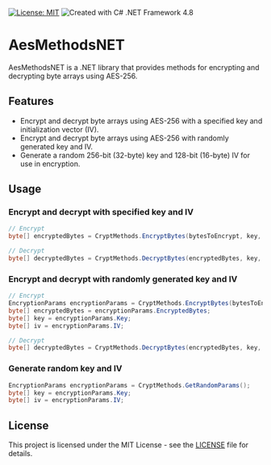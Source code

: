 [![License: MIT](https://img.shields.io/badge/License-MIT-yellow.svg)](https://opensource.org/licenses/MIT)
![Created with C# .NET Framework 4.8](https://img.shields.io/badge/Created%20with-C%23%20.NET%20Framework%204.8-purple)

# AesMethodsNET

AesMethodsNET is a .NET library that provides methods for encrypting and decrypting byte arrays using AES-256.

## Features

- Encrypt and decrypt byte arrays using AES-256 with a specified key and initialization vector (IV).
- Encrypt and decrypt byte arrays using AES-256 with randomly generated key and IV.
- Generate a random 256-bit (32-byte) key and 128-bit (16-byte) IV for use in encryption.

## Usage

### Encrypt and decrypt with specified key and IV

```cs
// Encrypt
byte[] encryptedBytes = CryptMethods.EncryptBytes(bytesToEncrypt, key, iv);

// Decrypt
byte[] decryptedBytes = CryptMethods.DecryptBytes(encryptedBytes, key, iv);

```
### Encrypt and decrypt with randomly generated key and IV

```cs
// Encrypt
EncryptionParams encryptionParams = CryptMethods.EncryptBytes(bytesToEncrypt);
byte[] encryptedBytes = encryptionParams.EncryptedBytes;
byte[] key = encryptionParams.Key;
byte[] iv = encryptionParams.IV;

// Decrypt
byte[] decryptedBytes = CryptMethods.DecryptBytes(encryptedBytes, key, iv);

```

### Generate random key and IV

```cs
EncryptionParams encryptionParams = CryptMethods.GetRandomParams();
byte[] key = encryptionParams.Key;
byte[] iv = encryptionParams.IV;

```
## License

This project is licensed under the MIT License - see the [LICENSE](LICENSE.md) file for details.

